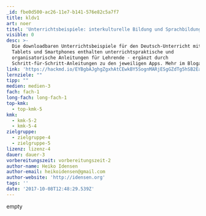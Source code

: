 ```yaml
---
_id: fbe0d500-ac26-11e7-b141-576e82c5a7f7
title: kldv1
art: noer
titel: 'Unterrichtsbeispiele: interkulturelle Bildung und Sprachbildung mit Apps'
visible: 0
desc: >-
  Die downloadbaren Unterrichtsbeispiele für den Deutsch-Unterricht mit Apps für
  Tablets und Smartphones enthalten unterrichtspraktische und
  organisatorische Anleitungen für Lehrende - ergänzt durch
  Schritt-für-Schritt-Anleitungen zu den jeweiligen Apps. Mehr im Blogartikel.
link: 'https://hackmd.io/EYBgbAJghgZgxhAtCEwkBY5SognMARjESgGZdTg5hSB2EaIA#'
lernziele: ""
tipp: ""
medien: medien-3
fach: fach-1
long-fach: long-fach-1
top-kmk:
  - top-kmk-5
kmk:
  - kmk-5-2
  - kmk-5-4
zielgruppe:
  - zielgruppe-4
  - zielgruppe-5
lizenz: lizenz-4
dauer: dauer-3
vorbereitungszeit: vorbereitungszeit-2
author-name: Heiko Idensen
author-email: heikoidensen@gmail.com
author-website: 'http://idensen.org'
tags: ''
date: '2017-10-08T12:48:29.539Z'
---
```

empty
